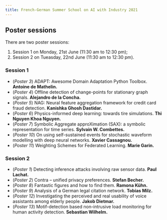 ```yaml
---
title: French-German Summer School on AI with Industry 2021
---
```


## Poster sessions

There are two poster sessions:

1. Session 1 on Monday, 21st June (11:30 am to 12:30 pm);
1. Session 2 on Tueasday, 22nd June (11:30 am to 12:30 pm).

### Session 1

- (*Poster 3*) ADAPT: Awesome Domain Adaptation Python Toolbox. **Antoine de Mathelin.**
- (*Poster 4*) Offline detection of change-points for stationary graph signals. **Alejandro de la Concha.**
- (*Poster 5*) NAG: Neural feature aggregation framework for credit card fraud detection. **Kanishka Ghosh Dastidar.**
- (*Poster 6*) Physics-informed deep learning: towards tire simulations. **Thi Nguyen Khoa Nguyen.**
- (*Poster 7*) Symbolic Aggregate approXimation (SAX): a symbolic representation for time series. **Sylvain W. Combettes.**
- (*Poster 10*) On using self-sustained events for stochastic waveform modelling with deep neural networks. **Xavier Cassagnou.**
- (*Poster 11*) Weighting Schemes for Federated Learning. **Marie Garin.**

### Session 2
- (*Poster 1*) Detecting inference attacks involving raw sensor data. **Paul Lachat.**
- (*Poster 2*) Contra – unified privacy preferences. **Stefan Becher.**
- (*Poster 8*) Fantastic figures and how to find them. **Ramona Kühn.**
- (*Poster 9*) Analysis of a German legal citation network. **Tobias Milz.**
- (*Poster 12*) Investigating the perceived and real usability of voice assistants among elderly people. **Jakob Dietmar.**
- (*Poster 13*) Motif-detection based non-intrusive load monitoring for human activity detection. **Sebastian Wilhelm.**